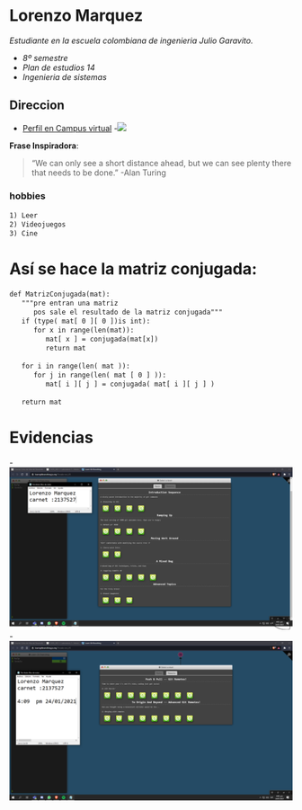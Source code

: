 # Lorenzo Marquez


*Estudiante en la escuela colombiana de ingenieria Julio Garavito.*
  - _8º semestre_
  - _Plan de estudios 14_
  - _Ingenieria de sistemas_
  
## Direccion

  - [Perfil en Campus virtual](https://campusvirtual.escuelaing.edu.co/moodle/user/profile.php?id=12403)
  -![](https://campusvirtual.escuelaing.edu.co/moodle/pluginfile.php/38675/user/icon/enlightlite/f1?rev=1419800)



**Frase Inspiradora**:

>“We can only see a short distance ahead, but we can see plenty there that needs to be done.”
>-Alan Turing

### hobbies
    1) Leer
    2) Videojuegos
    3) Cine

#   Así se hace la matriz conjugada:
~~~ 
def MatrizConjugada(mat):
   """pre entran una matriz 
      pos sale el resultado de la matriz conjugada"""
   if (type( mat[ 0 ][ 0 ])is int):
      for x in range(len(mat)):
         mat[ x ] = conjugada(mat[x])
         return mat

   for i in range(len( mat )):
      for j in range(len( mat [ 0 ] )):
         mat[ i ][ j ] = conjugada( mat[ i ][ j ] )

   return mat
~~~ 
# Evidencias
-![](/lab1/Lorenzo/1.PNG)
-![](/lab1/Lorenzo/2.PNG)
